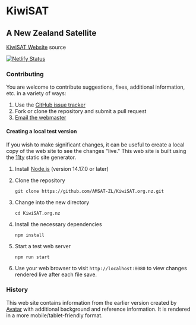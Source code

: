 # KiwiSAT

## A New Zealand Satellite

[KiwiSAT Website](https://www.KiwiSAT.org.nz/) source

[![Netlify Status](https://api.netlify.com/api/v1/badges/9b303148-4018-4bf2-85c3-dc74aec692c7/deploy-status)](https://app.netlify.com/sites/kiwisat/deploys)

### Contributing

You are welcome to contribute suggestions, fixes,
additional information, etc. in a variety of ways:

1. Use the [GitHub issue tracker](https://github.com/AMSAT-ZL/KiwiSAT.org.nz/issues)
2. Fork or clone the repository and submit a pull request
3. [Email the webmaster](mailto:webmaster@KiwiSAT.org.nz)

#### Creating a local test version

If you wish to make significant changes, it can be useful
to create a local copy of the web site to see the changes
"live." This web site is built using the
[11ty](https://www.11ty.dev/) static site generator.

1. Install [Node.js](https://nodejs.org/en/) (version 14.17.0 or later)
2. Clone the repository
    
    ```git clone https://github.com/AMSAT-ZL/KiwiSAT.org.nz.git```
3. Change into the new directory
    
    ```cd KiwiSAT.org.nz```
4. Install the necessary dependencies
    
    ```npm install```
5. Start a test web server
    
    ```npm run start```
6. Use your web browser to visit `http://localhost:8080`
to view changes rendered live after each file save.

### History

This web site contains information from the earlier
version created by [Avatar](https://www.avatar.co.nz/)
with additional background and reference information.
It is rendered in a more mobile/tablet-friendly format.
